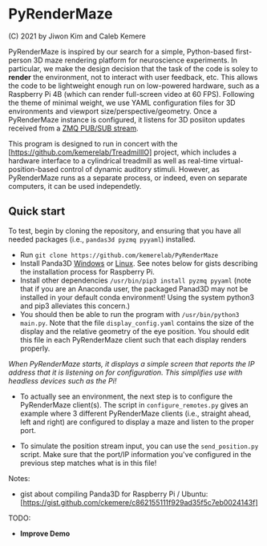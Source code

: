 # PyRenderMaze

(C) 2021 by Jiwon Kim and Caleb Kemere

PyRenderMaze is inspired by our search for a simple, Python-based first-person 3D maze rendering platform for neuroscience
experiments. In particular, we make the design decision that the task of the code is soley to **render** the environment, 
not to interact with user  feedback, etc. This allows the code to be lightweight enough run on low-powered hardware, such 
as a Raspberry Pi 4B (which can render full-screen video at 60 FPS).  Following the theme of minimal weight, we use YAML 
configuration files for 3D environments and viewport size/perspective/geometry. Once a PyRenderMaze instance is configured, 
it listens for 3D posiiton updates received from a  [ZMQ PUB/SUB stream](https://learning-0mq-with-pyzmq.readthedocs.io/en/latest/pyzmq/patterns/pubsub.html).

This program is designed to run in concert with the [https://github.com/kemerelab/TreadmillIO] project, which includes
a hardware interface to a cylindrical treadmill as well as real-time virtual-position-based control of dynamic auditory
stimuli. However, as PyRenderMaze runs as a separate process, or indeed, even on separate computers, it can be used independetly. 

## Quick start
To test, begin by cloning the repository, and ensuring that you have all needed packages (i.e., `pandas3d pyzmq pyyaml`) installed. 
+ Run `git clone https://github.com/kemerelab/PyRenderMaze`
+ Install Panda3D [Windows](https://docs.panda3d.org/1.10/python/introduction/installation-windows) or 
   [Linux](https://docs.panda3d.org/1.10/python/introduction/installation-linux). See notes below for gists describing the installation process for Raspberry Pi. 
+ Install other dependencies `/usr/bin/pip3 install pyzmq pyyaml` (note that if you are an Anaconda user, the packaged Panad3D may not be installed in your default conda environment! Using the system python3 and pip3 alleviates this concern.)
+ You should then be able to run the program with `/usr/bin/python3 main.py`. Note that the file `display_config.yaml` contains
  the size of the display and the relative geometry of the eye position. You should edit this file in each PyRenderMaze client
  such that each display renders properly.

_When PyRenderMaze starts, it displays a simple screen that reports the IP address that it is listening on for configuration.
This simplifies use with headless devices such as the Pi!_

+ To actually see an environment, the next step is to configure the PyRenderMaze client(s). The script in `configure_remotes.py`
  gives an example where 3 different PyRenderMaze clients (i.e., straight ahead, left and right) are configured to display a 
  maze and listen to the proper port. 
  
+ To simulate the position stream input, you can use the `send_position.py` script. Make sure that the port/IP information you've
  configured in the previous step matches what is in this file!

Notes:
+ gist about compiling Panda3D for Raspberry Pi / Ubuntu: [https://gist.github.com/ckemere/c862155111f929ad35f5c7eb0024143f] 


TODO:
+ **Improve Demo**

